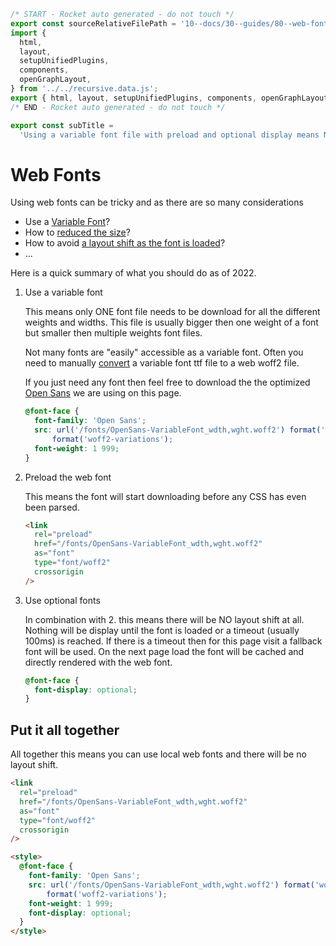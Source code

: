 ```js server
/* START - Rocket auto generated - do not touch */
export const sourceRelativeFilePath = '10--docs/30--guides/80--web-fonts.rocket.md';
import {
  html,
  layout,
  setupUnifiedPlugins,
  components,
  openGraphLayout,
} from '../../recursive.data.js';
export { html, layout, setupUnifiedPlugins, components, openGraphLayout };
/* END - Rocket auto generated - do not touch */

export const subTitle =
  'Using a variable font file with preload and optional display means NO layout shift at all';
```

# Web Fonts

Using web fonts can be tricky and as there are so many considerations

- Use a [Variable Font](https://web.dev/variable-fonts/)?
- How to [reduced the size](https://web.dev/reduce-webfont-size/)?
- How to avoid [a layout shift as the font is loaded](https://web.dev/preload-optional-fonts/)?
- ...

Here is a quick summary of what you should do as of 2022.

1. Use a variable font

   This means only ONE font file needs to be download for all the different weights and widths.
   This file is usually bigger then one weight of a font but smaller then multiple weights font files.

   Not many fonts are "easily" accessible as a variable font. Often you need to manually [convert](https://convertio.co/ttf-woff/) a variable font ttf file to a web woff2 file.

   If you just need any font then feel free to download the the optimized [Open Sans](/fonts/OpenSans-VariableFont_wdth,wght.woff2) we are using on this page.

   ```css
   @font-face {
     font-family: 'Open Sans';
     src: url('/fonts/OpenSans-VariableFont_wdth,wght.woff2') format('woff2 supports variations'), url('/fonts/OpenSans-VariableFont_wdth,wght.woff2')
         format('woff2-variations');
     font-weight: 1 999;
   }
   ```

2. Preload the web font

   This means the font will start downloading before any CSS has even been parsed.

   ```html
   <link
     rel="preload"
     href="/fonts/OpenSans-VariableFont_wdth,wght.woff2"
     as="font"
     type="font/woff2"
     crossorigin
   />
   ```

3. Use optional fonts

   In combination with 2. this means there will be NO layout shift at all. Nothing will be display until the font is loaded or a timeout (usually 100ms) is reached. If there is a timeout then for this page visit a fallback font will be used.
   On the next page load the font will be cached and directly rendered with the web font.

   ```css
   @font-face {
     font-display: optional;
   }
   ```

## Put it all together

All together this means you can use local web fonts and there will be no layout shift.

```html
<link
  rel="preload"
  href="/fonts/OpenSans-VariableFont_wdth,wght.woff2"
  as="font"
  type="font/woff2"
  crossorigin
/>

<style>
  @font-face {
    font-family: 'Open Sans';
    src: url('/fonts/OpenSans-VariableFont_wdth,wght.woff2') format('woff2 supports variations'), url('/fonts/OpenSans-VariableFont_wdth,wght.woff2')
        format('woff2-variations');
    font-weight: 1 999;
    font-display: optional;
  }
</style>
```
